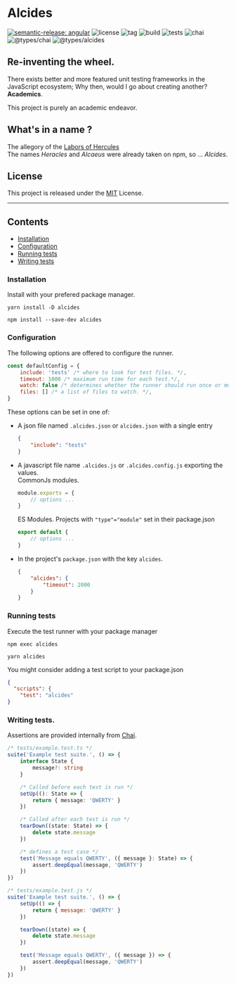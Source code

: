 # Alcides

[![semantic-release: angular](https://img.shields.io/badge/semantic--release-angular-e10079?logo=semantic-release)](https://github.com/semantic-release/semantic-release)
![license](https://img.shields.io/github/license/augustinesaidimu/alcides)
![tag](https://img.shields.io/github/v/tag/augustinesaidimu/alcides?sort=semver)
![build](https://img.shields.io/github/workflow/status/augustinesaidimu/alcides/Release)
![tests](https://img.shields.io/github/workflow/status/augustinesaidimu/alcides/Test?label=tests)
![chai](https://img.shields.io/npm/dependency-version/alcides/chai)
![@types/chai](https://img.shields.io/npm/dependency-version/alcides/@types/chai)
![@types/alcides](https://img.shields.io/npm/dependency-version/alcides/@types/alcides)

## Re-inventing the wheel.

There exists better and more featured unit testing frameworks in the JavaScript
ecosystem; Why then, would I go about creating another? **Academics**. <br/>

This project is purely an academic endeavor.

## What's in a name ?

The allegory of the [Labors of Hercules](https://en.wikipedia.org/wiki/Labours_of_Hercules) <br/>
The names _Heracles_ and _Alcaeus_ were already taken on npm, so ... _Alcides_.

## License

This project is released under the [MIT](https://choosealicense.com/licenses/mit/) License.

<hr/>

## Contents

-   [Installation](#installation)
-   [Configuration](#configuration)
-   [Running tests](#running-tests)
-   [Writing tests](#writing-tests)

### Installation

Install with your prefered package manager.

```
yarn install -D alcides
```

```
npm install --save-dev alcides
```

### Configuration

The following options are offered to configure the runner.

```javascript
const defaultConfig = {
    include: 'tests' /* where to look for test files. */,
    timeout: 1000 /* maximum run time for each test.*/,
    watch: false /* determines whether the runner should run once or monitor for changes.*/,
    files: [] /* a list of files to watch. */,
}
```

These options can be set in one of:

-   A json file named `.alcides.json` or `alcides.json` with a single entry
    ```json
    {
        "include": "tests"
    }
    ```
-   A javascript file name `.alcides.js` or `.alcides.config.js` exporting the values. <br/>
    CommonJs modules.
    ```javascript
    module.exports = {
        // options ...
    }
    ```
    ES Modules. Projects with `"type"="module"` set in their package.json
    ```javascript
    export default {
        // options ...
    }
    ```
-   In the project's `package.json` with the key `alcides`.
    ```json
    {
        "alcides": {
            "timeout": 2000
        }
    }
    ```

### Running tests

Execute the test runner with your package manager

```
npm exec alcides
```

```
yarn alcides
```

You might consider adding a test script to your package.json

```json
{
  "scripts": {
    "test": "alcides"
}
```

### Writing tests.

Assertions are provided internally from [Chai](https://www.npmjs.com/package/chai).

```typescript
/* tests/example.test.ts */
suite('Example test suite.', () => {
    interface State {
        message?: string
    }

    /* Called before each test is run */
    setUp((): State => {
        return { message: 'QWERTY' }
    })

    /* Called after each test is run */
    tearDown((state: State) => {
        delete state.message
    })

    /* defines a test case */
    test('Message equals QWERTY', ({ message }: State) => {
        assert.deepEqual(message, 'QWERTY')
    })
})
```

```javascript
/* tests/example.test.js */
suite('Example test suite.', () => {
    setUp(() => {
        return { message: 'QWERTY' }
    })

    tearDown((state) => {
        delete state.message
    })

    test('Message equals QWERTY', ({ message }) => {
        assert.deepEqual(message, 'QWERTY')
    })
})
```
